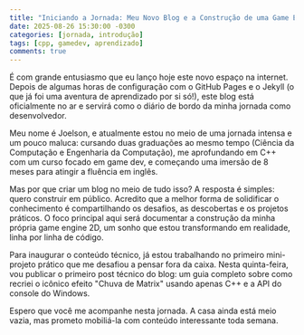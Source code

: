 ```yaml
---
title: "Iniciando a Jornada: Meu Novo Blog e a Construção de uma Game Engine"
date: 2025-08-26 15:30:00 -0300
categories: [jornada, introdução]
tags: [cpp, gamedev, aprendizado]
comments: true
---
```


É com grande entusiasmo que eu lanço hoje este novo espaço na internet. Depois de algumas horas de configuração com o GitHub Pages e o Jekyll (o que já foi uma aventura de aprendizado por si só!), este blog está oficialmente no ar e servirá como o diário de bordo da minha jornada como desenvolvedor.

Meu nome é Joelson, e atualmente estou no meio de uma jornada intensa e um pouco maluca: cursando duas graduações ao mesmo tempo (Ciência da Computação e Engenharia da Computação), me aprofundando em C++ com um curso focado em game dev, e começando uma imersão de 8 meses para atingir a fluência em inglês.

Mas por que criar um blog no meio de tudo isso? A resposta é simples: quero construir em público. Acredito que a melhor forma de solidificar o conhecimento é compartilhando os desafios, as descobertas e os projetos práticos. O foco principal aqui será documentar a construção da minha própria game engine 2D, um sonho que estou transformando em realidade, linha por linha de código.

Para inaugurar o conteúdo técnico, já estou trabalhando no primeiro mini-projeto prático que me desafiou a pensar fora da caixa. Nesta quinta-feira, vou publicar o primeiro post técnico do blog: um guia completo sobre como recriei o icônico efeito "Chuva de Matrix" usando apenas C++ e a API do console do Windows.

Espero que você me acompanhe nesta jornada. A casa ainda está meio vazia, mas prometo mobiliá-la com conteúdo interessante toda semana.
